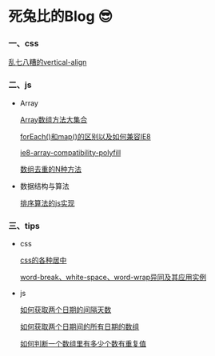# 死兔比的Blog 😎

### 一、css

  [乱七八糟的vertical-align](./css/乱七八糟的verticle-align.md)

### 二、js

* Array

  [Array数组方法大集合](./js/Array/Array数组方法大集合.md)

  [forEach()和map()的区别以及如何兼容IE8](./js/Array/forEach和map的区别以及如何兼容IE8.md)

  [ie8-array-compatibility-polyfill](./js/Array/ie8-array-compatibility-polyfill.js)

  [数组去重的N种方法](./js/Array/数组去重的N种方法.md)

* 数据结构与算法

  [排序算法的js实现](./js/算法/排序算法的js实现.md)

### 三、tips

* css

  [css的各种居中](./tips/css/css的各种居中.md)

  [word-break、white-space、word-wrap异同及其应用实例](./tips/css/CSS自动换行、强制不换行、强制断行、超出n行显示省略号.md)

* js

  [如何获取两个日期的间隔天数](./tips/js/如何获取两个日期的间隔天数？.md)

  [如何获取两个日期间的所有日期的数组](./tips/js/如何获取两个日期间的所有日期的数组？.md)

  [如何判断一个数组里有多少个数有重复值](./tips/js/如何判断一个数组里有多少个数有重复值？.md)
